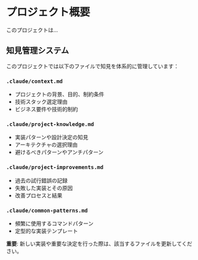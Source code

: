 # プロジェクト概要
このプロジェクトは...

## 知見管理システム
このプロジェクトでは以下のファイルで知見を体系的に管理しています：

### `.claude/context.md`
- プロジェクトの背景、目的、制約条件
- 技術スタック選定理由
- ビジネス要件や技術的制約

### `.claude/project-knowledge.md`
- 実装パターンや設計決定の知見
- アーキテクチャの選択理由
- 避けるべきパターンやアンチパターン

### `.claude/project-improvements.md`
- 過去の試行錯誤の記録
- 失敗した実装とその原因
- 改善プロセスと結果

### `.claude/common-patterns.md`
- 頻繁に使用するコマンドパターン
- 定型的な実装テンプレート

**重要**: 新しい実装や重要な決定を行った際は、該当するファイルを更新してください。